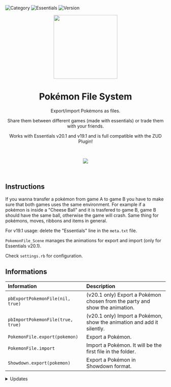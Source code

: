 ![Category](https://badgen.net/badge/Category/Utility/green)
![Essentials](https://badgen.net/badge/Essentials/20.1/orange)
![Version](https://badgen.net/badge/Version/1.1.0/cyan)

<p align="center">
<img width="200px" src="https://user-images.githubusercontent.com/63038410/178041105-855c7976-74ef-4400-8a16-a413cd65f489.png">
</p>

<h1 align="center">Pokémon File System</h1>

<p align="center">
Export/import Pokémons as files.
</p>
<p align="center">
Share them between different games (made with essentials) or trade them with your friends. 
<p>
<p align="center">
Works with Essentials v20.1 and v19.1 and is full compatible with the ZUD Plugin!
</p>

<br>
<a href="https://minhaskamal.github.io/DownGit/#/home?url=https://github.com/MickTK/Pokemon-Essentials-Plugins/tree/main/Pokemon_File_System&fileName=Pokemon_File_System&rootDirectory=true"><p align="center">
<img src="https://custom-icon-badges.herokuapp.com/badge/-Download-red?style=for-the-badge&logo=download&logoColor=white">
</p></a>
<br>

## Instructions

If you wanna transfer a pokémon from game A to game B you have to make sure that both games uses the same environment. For example if a pokémon is inside a "Cheese Ball" and it is trasfered to game B, game B should have the same ball, otherwise the game will crash. Same thing for pokémons, moves, ribbons and items in general.

For v19.1 usage: delete the "Essentials" line in the `meta.txt` file.

`PokemonFile_Scene` manages the animations for export and import (only for Essentials v20.1).

Check `settings.rb` for configuration.

## Informations
| Information | Description |
|:-|:-|
| `pbExportPokemonFile(nil, true)` | (v20.1 only) Export a Pokémon chosen from the party and show the animation. |
| `pbImportPokemonFile(true, true)` | (v20.1 only) Import a Pokémon, show the animation and add it silently. |
| `PokemonFile.export(pokemon)` | Export a Pokémon. |
| `PokemonFile.import` | Import a Pokémon. It will be the first file in the folder. |
| `Showdown.export(pokemon)` | Export a Pokémon in Showdown format. |

<details>
<summary>Updates</summary>

#### 1.1.0
- Added ZUD Plugin compatibility for Essentials v20.1
- Fixed some bugs for compatibility with Essentials v19.1

</details>
